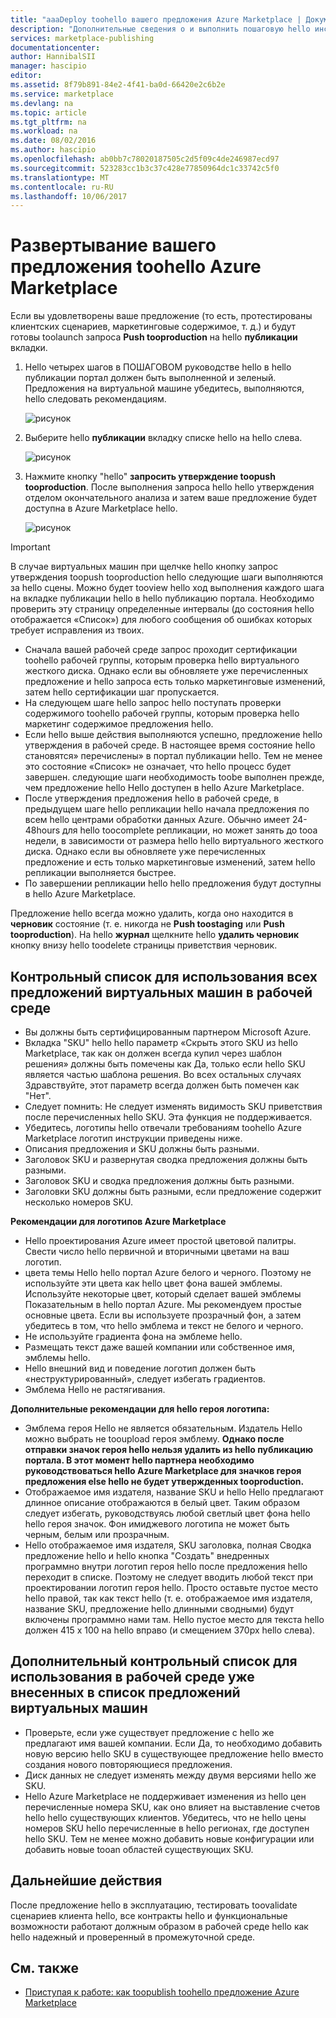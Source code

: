```yaml
---
title: "aaaDeploy toohello вашего предложения Azure Marketplace | Документы Microsoft"
description: "Дополнительные сведения о и выполнить пошаговую hello инструкции toodeploy предложение--образ виртуальной машины, разработчик службы, служба данных, т. д. — toohello Azure Marketplace."
services: marketplace-publishing
documentationcenter: 
author: HannibalSII
manager: hascipio
editor: 
ms.assetid: 8f79b891-84e2-4f41-ba0d-66420e2c6b2e
ms.service: marketplace
ms.devlang: na
ms.topic: article
ms.tgt_pltfrm: na
ms.workload: na
ms.date: 08/02/2016
ms.author: hascipio
ms.openlocfilehash: ab0bb7c78020187505c2d5f09c4de246987ecd97
ms.sourcegitcommit: 523283cc1b3c37c428e77850964dc1c33742c5f0
ms.translationtype: MT
ms.contentlocale: ru-RU
ms.lasthandoff: 10/06/2017
---
```

# <a name="deploy-your-offer-toohello-azure-marketplace"></a>Развертывание вашего предложения toohello Azure Marketplace
Если вы удовлетворены ваше предложение (то есть, протестированы клиентских сценариев, маркетинговые содержимое, т. д.) и будут готовы toolaunch запроса **Push tooproduction** на hello **публикации** вкладки.  

1. Hello четырех шагов в ПОШАГОВОМ руководстве hello в hello публикации портал должен быть выполненной и зеленый. Предложения на виртуальной машине убедитесь, выполняются, hello следовать рекомендациям.
   
    ![рисунок][img-pubportal-walkthru-checked]
2. Выберите hello **публикации** вкладку списке hello на hello слева.
   
    ![рисунок][img-pubportal-menu-publish]
3. Нажмите кнопку "hello" **запросить утверждение toopush tooproduction**. После выполнения запроса hello hello утверждения отделом окончательного анализа и затем ваше предложение будет доступна в Azure Marketplace hello.
   
    ![рисунок][img-pubportal-publish-pushproduction]

> [!IMPORTANT]
> В случае виртуальных машин при щелчке hello кнопку запрос утверждения toopush tooproduction hello следующие шаги выполняются за hello сцены. Можно будет tooview hello ход выполнения каждого шага на вкладке публикации hello в hello публикацию портала. Необходимо проверить эту страницу определенные интервалы (до состояния hello отображается «Список») для любого сообщения об ошибках которых требует исправления из твоих.
> 
> * Сначала вашей рабочей среде запрос проходит сертификации toohello рабочей группы, которым проверка hello виртуального жесткого диска. Однако если вы обновляете уже перечисленных предложение и hello запроса есть только маркетинговые изменений, затем hello сертификации шаг пропускается.
> * На следующем шаге hello запрос hello поступать проверки содержимого toohello рабочей группы, которым проверка hello маркетинг содержимое предложения hello.
> * Если hello выше действия выполняются успешно, предложение hello утверждения в рабочей среде. В настоящее время состояние hello становятся» перечислены» в портал публикации hello. Тем не менее это состояние «Список» не означает, что hello процесс будет завершен. следующие шаги необходимость toobe выполнен прежде, чем предложение hello Hello доступен в hello Azure Marketplace.
> * После утверждения предложения hello в рабочей среде, в предыдущем шаге hello репликации hello начала предложения по всем hello центрами обработки данных Azure. Обычно имеет 24-48hours для hello toocomplete репликации, но может занять до tooa недели, в зависимости от размера hello hello виртуального жесткого диска. Однако если вы обновляете уже перечисленных предложение и есть только маркетинговые изменений, затем hello репликации выполняется быстрее.
> * По завершении репликации hello hello предложения будут доступны в hello Azure Marketplace.
> 
> Предложение hello всегда можно удалить, когда оно находится в **черновик** состояние (т. е. никогда не **Push toostaging** или **Push tooproduction**). На hello **журнал** щелкните hello **удалить черновик** кнопку внизу hello toodelete страницы приветствия черновик.
> 
> 

## <a name="production-checklist-for-all-virtual-machine-offers"></a>Контрольный список для использования всех предложений виртуальных машин в рабочей среде
* Вы должны быть сертифицированным партнером Microsoft Azure.
* Вкладка "SKU" hello hello параметр «Скрыть этого SKU из hello Marketplace, так как он должен всегда купил через шаблон решения» должны быть помечены как Да, только если hello SKU является частью шаблона решения. Во всех остальных случаях Здравствуйте, этот параметр всегда должен быть помечен как "Нет".
* Следует помнить: Не следует изменять видимость SKU приветствия после перечисленных hello SKU. Эта функция не поддерживается.
* Убедитесь, логотипы hello отвечали требованиям toohello Azure Marketplace логотип инструкции приведены ниже.
* Описания предложения и SKU должны быть разными.
* Заголовок SKU и развернутая сводка предложения должны быть разными.
* Заголовок SKU и сводка предложения должны быть разными.
* Заголовки SKU должны быть разными, если предложение содержит несколько номеров SKU.

**Рекомендации для логотипов Azure Marketplace**

* Hello проектирования Azure имеет простой цветовой палитры. Свести число hello первичной и вторичными цветами на ваш логотип.
* цвета темы Hello hello портал Azure белого и черного. Поэтому не используйте эти цвета как hello цвет фона вашей эмблемы. Используйте некоторые цвет, который сделает вашей эмблемы Показательным в hello портал Azure. Мы рекомендуем простые основные цвета. Если вы используете прозрачный фон, а затем убедитесь в том, что hello эмблема и текст не белого и черного.
* Не используйте градиента фона на эмблеме hello.
* Размещать текст даже вашей компании или собственное имя, эмблемы hello.
* Hello внешний вид и поведение логотип должен быть «неструктурированный», следует избегать градиентов.
* Эмблема Hello не растягивания.

**Дополнительные рекомендации для hello героя логотипа:**

* Эмблема героя Hello не является обязательным. Издатель Hello можно выбрать не tooupload героя эмблему. **Однако после отправки значок героя hello нельзя удалить из hello публикацию портала. В этот момент hello партнера необходимо руководствоваться hello Azure Marketplace для значков героя предложения else hello не будет утвержденных tooproduction.**
* Отображаемое имя издателя, название SKU и hello Hello предлагают длинное описание отображаются в белый цвет. Таким образом следует избегать, руководствуясь любой светлый цвет фона hello hello героя значок. Фон имиджевого логотипа не может быть черным, белым или прозрачным.
* Hello отображаемое имя издателя, SKU заголовка, полная Сводка предложение hello и hello кнопка "Создать" внедренных программно внутри логотип героя hello после предложения hello переходит в списке. Поэтому не следует вводить любой текст при проектировании логотип героя hello. Просто оставьте пустое место hello правой, так как текст hello (т. е. отображаемое имя издателя, название SKU, предложение hello длинными сводными) будут включены программно нами там. Hello пустое место для текста hello должен 415 x 100 на hello вправо (и смещением 370px hello слева).

## <a name="additional-production-checklist-for-already-listed-virtual-machine-offers"></a>Дополнительный контрольный список для использования в рабочей среде уже внесенных в список предложений виртуальных машин
* Проверьте, если уже существует предложение с hello же предлагают имя вашей компании. Если Да, то необходимо добавить новую версию hello SKU в существующее предложение hello вместо создания нового повторяющиеся предложения.
* Диск данных не следует изменять между двумя версиями hello же SKU.
* Hello Azure Marketplace не поддерживает изменения из hello цен перечисленные номера SKU, как оно влияет на выставление счетов hello hello существующих клиентов. Убедитесь, что не hello цены номеров SKU hello перечисленные в hello регионах, где доступен hello SKU. Тем не менее можно добавить новые конфигурации или добавить новые tooan областей существующих SKU.

## <a name="next-steps"></a>Дальнейшие действия
После предложение hello в эксплуатацию, тестировать toovalidate сценариев клиента hello, все контракты hello и функциональные возможности работают должным образом в рабочей среде hello как hello надежный и проверенный в промежуточной среде.

## <a name="see-also"></a>См. также
* [Приступая к работе: как toopublish toohello предложение Azure Marketplace](marketplace-publishing-getting-started.md)

[img-pubportal-walkthru-checked]:media/marketplace-publishing-push-to-production/pubportal-walkthru-checked.png
[img-pubportal-menu-publish]:media/marketplace-publishing-push-to-production/pubportal-menu-publish.png
[img-pubportal-publish-pushproduction]:media/marketplace-publishing-push-to-production/pubportal-publish-pushproduction.png
